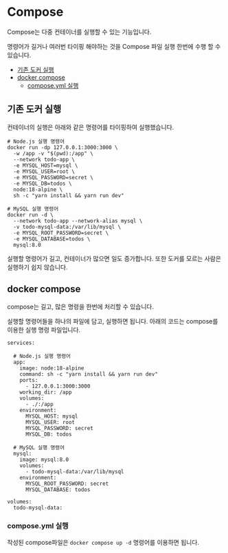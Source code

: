 # Compose <!-- omit in toc -->

Compose는 다중 컨테이너를 실행할 수 있는 기능입니다.

명령어가 길거나 여러번 타이핑 해야하는 것을 Compose 파일 실행 한번에 수행 할 수 있습니다.

- [기존 도커 실행](#기존-도커-실행)
- [docker compose](#docker-compose)
  - [compose.yml 실행](#composeyml-실행)

## 기존 도커 실행

컨테이너의 실행은 아래와 같은 명령어를 타이핑하여 실행했습니다.

```docker
# Node.js 실행 명령어
docker run -dp 127.0.0.1:3000:3000 \
  -w /app -v "$(pwd):/app" \
  --network todo-app \
  -e MYSQL_HOST=mysql \
  -e MYSQL_USER=root \
  -e MYSQL_PASSWORD=secret \
  -e MYSQL_DB=todos \
  node:18-alpine \
  sh -c "yarn install && yarn run dev"

# MySQL 실행 명령어
docker run -d \
  --network todo-app --network-alias mysql \
  -v todo-mysql-data:/var/lib/mysql \
  -e MYSQL_ROOT_PASSWORD=secret \
  -e MYSQL_DATABASE=todos \
  mysql:8.0
```

실행할 명령어가 길고, 컨테이너가 많으면 일도 증가합니다. 또한 도커를 모르는 사람은 실행하기 쉽지 않습니다.

## docker compose

compose는 길고, 많은 명령을 한번에 처리할 수 있습니다.

실행할 명령어들을 하나의 파일에 담고, 실행하면 됩니다. 아래의 코드는 compose를 이용한 실행 명령 파일입니다.

```docker
services:

  # Node.js 실행 명령어
  app:
    image: node:18-alpine
    command: sh -c "yarn install && yarn run dev"
    ports:
      - 127.0.0.1:3000:3000
    working_dir: /app
    volumes:
      - ./:/app
    environment:
      MYSQL_HOST: mysql
      MYSQL_USER: root
      MYSQL_PASSWORD: secret
      MYSQL_DB: todos

  # MySQL 실행 명령어
  mysql:
    image: mysql:8.0
    volumes:
      - todo-mysql-data:/var/lib/mysql
    environment:
      MYSQL_ROOT_PASSWORD: secret
      MYSQL_DATABASE: todos

volumes:
  todo-mysql-data:
```

### compose.yml 실행

작성된 compose파일은 `docker compose up -d` 명령어를 이용하면 됩니다.
